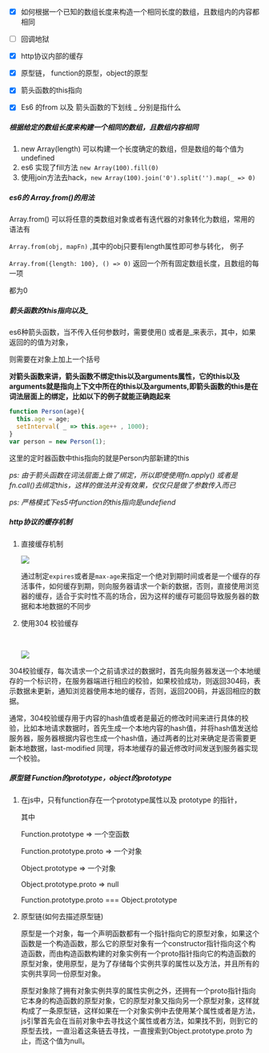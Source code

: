 - [x] 如何根据一个已知的数组长度来构造一个相同长度的数组，且数组内的内容都相同


- [ ] 回调地狱
- [x] http协议内部的缓存
- [x] 原型链， function的原型，object的原型
- [x] 箭头函数的this指向
- [x] Es6 的from 以及 箭头函数的下划线 _ 分别是指什么

##### 根据给定的数组长度来构建一个相同的数组，且数组内容相同

1. new Array(length) 可以构建一个长度确定的数组，但是数组的每个值为 undefined
2. es6 实现了fill方法 `new Array(100).fill(0)`
3. 使用join方法去hack，`new Array(100).join('0').split('').map(_ => 0)`



##### es6的 Array.from()的用法

Array.from() 可以将任意的类数组对象或者有迭代器的对象转化为数组，常用的语法有

`Array.from(obj, mapFn)` ,其中的obj只要有length属性即可参与转化， 例子

`Array.from({length: 100}, () => 0)` 返回一个所有固定数组长度，且数组的每一项

都为0



##### 箭头函数的this指向以及_

es6种箭头函数，当不传入任何参数时，需要使用() 或者是_来表示，其中，如果返回的的值为对象，

则需要在对象上加上一个括号

**对箭头函数来讲，箭头函数不绑定this以及arguments属性，它的this以及arguments就是指向上下文中所在的this以及arguments,即箭头函数的this是在词法层面上的绑定，比如以下的例子就能正确跑起来**

```javascript
function Person(age){
  this.age = age; 
  setInterval( _ => this.age++ , 1000); 
}
var person = new Person(1);
```

这里的定时器函数中this指向的就是Person内部新建的this

*ps: 由于箭头函数在词法层面上做了绑定，所以即使使用fn.apply() 或者是 fn.call()去绑定this，这样的做法并没有效果，仅仅只是做了参数传入而已*

*ps: 严格模式下es5中function的this指向是undefiend*



##### http协议的缓存机制

1. 直接缓存机制

   ![](https://novoland.github.io/assets/img/2667e0efd991ba61a1876d79d2de6cc2.png)

   通过制定`expires`或者是`max-age`来指定一个绝对到期时间或者是一个缓存的存活事件，如何缓存到期，则向服务器请求一个新的数据，否则，直接使用浏览器的缓存，适合于实时性不高的场合，因为这样的缓存可能回导致服务器的数据和本地数据的不同步



2. 使用304 校验缓存

   ​

   ![](https://novoland.github.io/assets/img/ce13998233d18ae5b33b4413e67660fc.png)

​      304校验缓存，每次请求一个之前请求过的数据时，首先向服务器发送一个本地缓存的一个标识符，在服务器端进行相应的校验，如果校验成功，则返回304码，表示数据未更新，通知浏览器使用本地的缓存，否则，返回200码，并返回相应的数据。

​      通常，304校验缓存用于内容的hash值或者是最近的修改时间来进行具体的校验，比如本地请求数据时，首先生成一个本地内容的hash值，并将hash值发送给服务器，服务器根据内容也生成一个hash值，通过两者的比对来确定是否需要更新本地数据，last-modified 同理，将本地缓存的最近修改时间发送到服务器实现一个校验。



##### 原型链 Function的prototype，object的prototype

1. 在js中，只有function存在一个prototype属性以及 prototype 的指针，

   其中

   Function.prototype  => 一个空函数

   Function.prototype.proto => 一个对象

   Object.prototype => 一个对象

   Object.prototype.proto => null

   Function.prototype.proto === Object.prototype 

2. 原型链(如何去描述原型链)

   ​	原型是一个对象，每一个声明函数都有一个指针指向它的原型对象，如果这个函数是一个构造函数，那么它的原型对象有一个constructor指针指向这个构造函数，而由构造函数构建的对象实例有一个proto指针指向它的构造函数的原型对象，使用原型，是为了存储每个实例共享的属性以及方法，并且所有的实例共享同一份原型对象。

   ​	原型对象除了拥有对象实例共享的属性实例之外，还拥有一个proto指针指向它本身的构造函数的原型对象，它的原型对象又指向另一个原型对象，这样就构成了一条原型链，这样如果在一个对象实例中去使用某个属性或者是方法，js引擎首先会在当前对象中去寻找这个属性或者方法，如果找不到，则到它的原型去找，一直沿着这条链去寻找，一直搜索到Object.prototype.proto 为止，而这个值为null。

   ​

   ​

   ​







